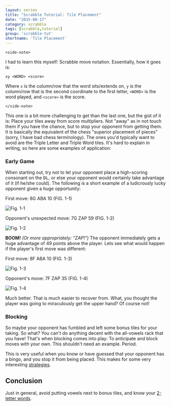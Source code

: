 ```yaml
---
layout: series
title: "Scrabble Tutorial: Tile Placement"
date: "2015-08-17"
category: scrabble
tags: [scrabble,tutorial]
group: 'scrabble-tut'
shortname: 'Tile Placement'
---
```


`<side-note>`

I had to learn this myself: Scrabble move notation. Essentially, how it goes is:

```
xy <WORD> <score>
```

Where `x` is the column/row that the word sits/extends on, `y` is the column/row
that is the second coordinate to the first letter, `<WORD>` is the word played,
and `<score>` is the score.

`</side-note>`

This one is a bit more challenging to get than the last one, but the gist of it
is: Place your tiles away from score multipliers. Not "away" as in not touch
them if you have the chance, but to stop your opponent from getting them. It is
basically the equivalent of the chess "superior placement of pieces" (sorry, I
have bad chess terminology). The ones you'd typically want to avoid are the
Triple Letter and Triple Word tiles. It's hard to explain in writing, so here
are some examples of application:

### Early Game

When starting out, try not to let your opponent place a high-scoring consonant
on the <kbd>DL</kbd>, or else your opponent would certainly take advantage of
it (if he/she could). The following is a short example of a ludicrously lucky
opponent given a huge opportunity:

First move: 8G ABA 10 (FIG. 1-1)

![Fig. 1-1][1.1]

Opponent's unexpected move: 7G ZAP 59 (FIG. 1-2)

![Fig. 1-2][1.2]

__BOOM!__ _(Or more appropriately: "ZAP!")_ The opponent immediately gets a huge
advantage of 49 points above the player. Lets see what would happen if the
player's first move was different:

First move: 8F ABA 10 (FIG. 1-3)

![Fig. 1-3][1.3]

Opponent's move: 7F ZAP 35 (FIG. 1-4)

![Fig. 1-4][1.4]

Much better. That is much easier to recover from. What, you thought the player
was going to miraculously get the upper hand? Of course not!


### Blocking

So maybe your opponent has fumbled and left some bonus tiles for your taking. So
what? You can't do anything decent with the all-vowels rack that you have!
That's when blocking comes into play: To anticipate and block moves with your
own. This shouldn't need an example. Period.

This is very useful when you know or have guessed that your opponent has a
bingo, and you stop it from being placed. This makes for some very interesting
[strategies][block-strat].


## Conclusion

Just in general, avoid putting vowels next to bonus tiles, and know your
[2-letter words][2-let-wd].


[1.1]: http://i.imgur.com/c4x1jyd.png?1
[1.2]: http://i.imgur.com/KDlbFLZ.png?1
[1.3]: http://i.imgur.com/KEzQzAv.png?1
[1.4]: http://i.imgur.com/ctSFVlR.png?1

[block-strat]: #
[2-let-wd]: /scrabble/2015/08/13/scrabble-2-letter-words.html
